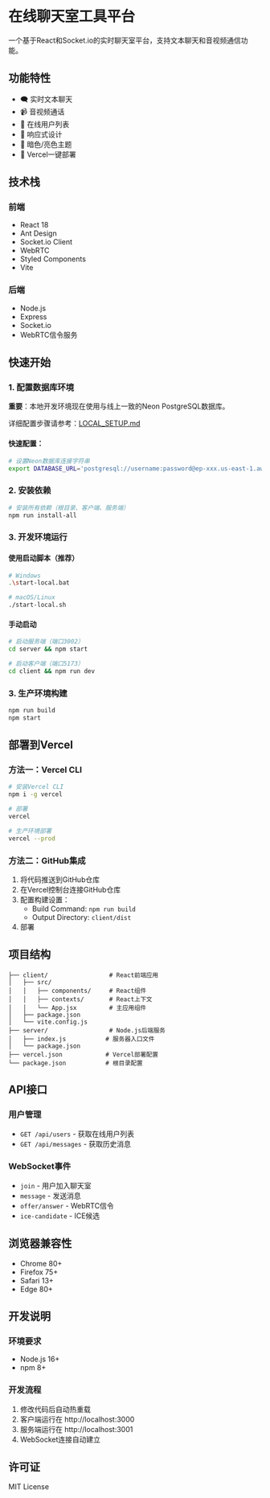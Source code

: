 # 在线聊天室工具平台

一个基于React和Socket.io的实时聊天室平台，支持文本聊天和音视频通信功能。

## 功能特性

- 🗨️ 实时文本聊天
- 📹 音视频通话
- 👥 在线用户列表
- 📱 响应式设计
- 🌙 暗色/亮色主题
- 🚀 Vercel一键部署

## 技术栈

### 前端
- React 18
- Ant Design
- Socket.io Client
- WebRTC
- Styled Components
- Vite

### 后端
- Node.js
- Express
- Socket.io
- WebRTC信令服务

## 快速开始

### 1. 配置数据库环境
**重要**：本地开发环境现在使用与线上一致的Neon PostgreSQL数据库。

详细配置步骤请参考：[LOCAL_SETUP.md](./LOCAL_SETUP.md)

#### 快速配置：
```bash
# 设置Neon数据库连接字符串
export DATABASE_URL='postgresql://username:password@ep-xxx.us-east-1.aws.neon.tech/neondb?sslmode=require'
```

### 2. 安装依赖

```bash
# 安装所有依赖（根目录、客户端、服务端）
npm run install-all
```

### 3. 开发环境运行

#### 使用启动脚本（推荐）
```bash
# Windows
.\start-local.bat

# macOS/Linux
./start-local.sh
```

#### 手动启动
```bash
# 启动服务端（端口3002）
cd server && npm start

# 启动客户端（端口5173）
cd client && npm run dev
```

### 3. 生产环境构建

```bash
npm run build
npm start
```

## 部署到Vercel

### 方法一：Vercel CLI

```bash
# 安装Vercel CLI
npm i -g vercel

# 部署
vercel

# 生产环境部署
vercel --prod
```

### 方法二：GitHub集成

1. 将代码推送到GitHub仓库
2. 在Vercel控制台连接GitHub仓库
3. 配置构建设置：
   - Build Command: `npm run build`
   - Output Directory: `client/dist`
4. 部署

## 项目结构

```
├── client/                 # React前端应用
│   ├── src/
│   │   ├── components/     # React组件
│   │   ├── contexts/       # React上下文
│   │   └── App.jsx         # 主应用组件
│   ├── package.json
│   └── vite.config.js
├── server/                 # Node.js后端服务
│   ├── index.js           # 服务器入口文件
│   └── package.json
├── vercel.json            # Vercel部署配置
└── package.json           # 根目录配置
```

## API接口

### 用户管理
- `GET /api/users` - 获取在线用户列表
- `GET /api/messages` - 获取历史消息

### WebSocket事件
- `join` - 用户加入聊天室
- `message` - 发送消息
- `offer/answer` - WebRTC信令
- `ice-candidate` - ICE候选

## 浏览器兼容性

- Chrome 80+
- Firefox 75+
- Safari 13+
- Edge 80+

## 开发说明

### 环境要求
- Node.js 16+
- npm 8+

### 开发流程
1. 修改代码后自动热重载
2. 客户端运行在 http://localhost:3000
3. 服务端运行在 http://localhost:3001
4. WebSocket连接自动建立

## 许可证

MIT License


